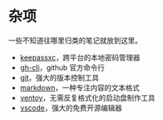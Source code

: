 # 杂项

一些不知道往哪里归类的笔记就放到这里。

- [keepassxc](keepassxc.md)，跨平台的本地密码管理器
- [gh-cli](gh-cli.md)，github 官方命令行
- [git](git.md)，强大的版本控制工具
- [markdown](markdown.md)，一种专注内容的文本格式
- [ventoy](ventoy.md)，无需反复格式化的启动盘制作工具
- [vscode](vscode.md)，强大的免费开源编辑器
